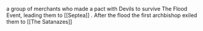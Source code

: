 a group of merchants who made a pact with Devils to survive The Flood Event, leading them to [[Septea]] . After the flood the first archbishop exiled them to [[The Satanazes]]
